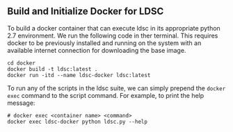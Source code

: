 

## Build and Initialize Docker for LDSC

To build a docker container that can execute ldsc in its appropriate python 2.7 environment. We run the following code in ther terminal. This requires docker to be previously installed and running on the system with an available internet connection for downloading the base image.

```{bash}
cd docker
docker build -t ldsc:latest .
docker run -itd --name ldsc-docker ldsc:latest
```

To run any of the scripts in the ldsc suite, we can simply prepend the `docker exec` command to the script command. For example, to print the help message: 

```
# docker exec <container name> <command>
docker exec ldsc-docker python ldsc.py --help
```

